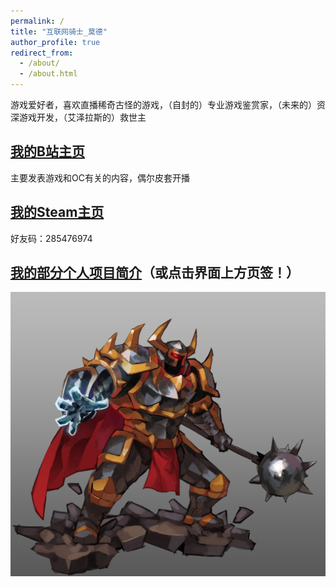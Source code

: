 ```yaml
---
permalink: /
title: "互联网骑士_莫德"
author_profile: true
redirect_from: 
  - /about/
  - /about.html
---
```



游戏爱好者，喜欢直播稀奇古怪的游戏，（自封的）专业游戏鉴赏家，（未来的）资深游戏开发，（艾泽拉斯的）救世主


[我的B站主页](https://space.bilibili.com/22823633?spm_id_from=333.1007.0.0)
-----
主要发表游戏和OC有关的内容，偶尔皮套开播


[我的Steam主页](https://steamcommunity.com/id/mordkaiser/)
-----
好友码：285476974


[我的部分个人项目简介](https://knightmord.github.io/year-archive/)（或点击界面上方页签！）
-----



![Mord](/images/PacitoMord_grey.png "Mord")
